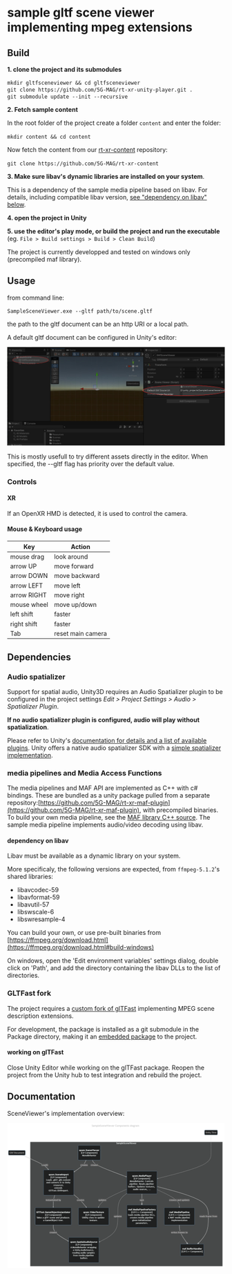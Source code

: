 # sample gltf scene viewer implementing mpeg extensions 

## Build

**1. clone the project and its submodules**
```
mkdir gltfsceneviewer && cd gltfsceneviewer
git clone https://github.com/5G-MAG/rt-xr-unity-player.git .
git submodule update --init --recursive
```

**2. Fetch sample content**

In the root folder of the project create a folder `content` and enter the folder:

`mkdir content && cd content`

Now fetch the content from our [rt-xr-content](https://github.com/5G-MAG/rt-xr-content) repository:

`git clone https://github.com/5G-MAG/rt-xr-content`


**3. Make sure libav's dynamic libraries are installed on your system**. 

This is a dependency of the sample media pipeline based on libav. For details, including compatible libav version, [see "dependency on libav" below](#dependency-on-libav).


**4. open the project in Unity**


**5. use the editor's play mode, or build the project and run the executable** (eg. `File > Build settings > Build > Clean Build`)

The project is currently developped and tested on windows only (precompiled maf library).


## Usage

from command line: 
```
SampleSceneViewer.exe --gltf path/to/scene.gltf
``` 

the path to the gltf document can be an http URI or a local path.

A default gltf document can be configured in Unity's editor:

![Adding a default gltf uri](/doc/images/default-gltf-uri.jpg "Adding a default gltf uri")

This is mostly usefull to try different assets directly in the editor. When specified, the --gltf flag has priority over the default value.


### Controls

#### XR

If an OpenXR HMD is detected, it is used to control the camera.

#### Mouse & Keyboard usage

| Key           | Action                |
|---------------|-----------------------|
| mouse drag    | look around           |
| arrow UP      | move forward          |
| arrow DOWN    | move backward         |
| arrow LEFT    | move left             |
| arrow RIGHT   | move right            |
| mouse wheel   | move up/down          |
| left shift    | faster                |
| right shift   | faster                |
| Tab           | reset main camera     |



## Dependencies

### Audio spatializer

Support for spatial audio, Unity3D requires an Audio Spatializer plugin to be configured in the project settings *Edit > Project Settings > Audio > Spatializer Plugin*.

**If no audio spatializer plugin is configured, audio will play without spatialization**.

Please refer to Unity's [documentation for details and a list of available plugins](https://docs.unity3d.com/Manual/VRAudioSpatializer.html). 
Unity offers a native audio spatializer SDK with a [simple spatializer implementation](https://docs.unity3d.com/Manual/AudioSpatializerSDK.html).


### **media pipelines and Media Access Functions**

The media pipelines and MAF API are implemented as C++ with c# bindings. 
These are bundled as a unity package pulled from a separate repository:[https://github.com/5G-MAG/rt-xr-maf-plugin](https://github.com/5G-MAG/rt-xr-maf-plugin), with precompiled binaries. To build your own media pipeline, see the [MAF library C++ source](https://github.com/5G-MAG/rt-xr-maf-native). The sample media pipeline implements audio/video decoding using libav.


#### **dependency on libav**

Libav must be available as a dynamic library on your system.

More specificaly, the following versions are expected, from `ffmpeg-5.1.2`'s shared libraries:
- libavcodec-59
- libavformat-59
- libavutil-57
- libswscale-6
- libswresample-4

You can build your own, or use pre-built binaries from [https://ffmpeg.org/download.html](https://ffmpeg.org/download.html#build-windows)

On windows, open the 'Edit environment variables' settings dialog, double click on 'Path', and add the directory containing the libav DLLs to the list of directories.


### **GLTFast fork**

The project requires a [custom fork of glTFast](https://github.com/5G-MAG/rt-xr-gITFast) implementing MPEG scene description extensions.

For development, the package is installed as a git submodule in the Package directory, making it an [embedded package](https://docs.unity3d.com/Manual/CustomPackages.html#EmbedMe) to the project.

#### working on glTFast

Close Unity Editor while working on the glTFast package.
Reopen the project from the Unity hub to test integration and rebuild the project.


## Documentation

SceneViewer's implementation overview: 

![Components diagram](/doc/images/SceneViewerComponentsDiagram.png "Adding a default gltf uri")

